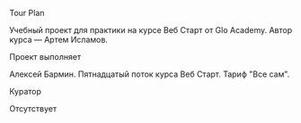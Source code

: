 Tour Plan

Учебный проект для практики на курсе Веб Старт от Glo Academy. Автор курса — Артем Исламов.


Проект выполняет

Алексей Бармин. Пятнадцатый поток курса Веб Старт. Тариф "Все сам".


Куратор

Отсутствует
